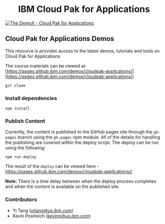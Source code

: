 
<h1 align="center">
IBM Cloud Pak for Applications
</h1>

<p align="left">
    <a href="https://github.ibm.com/demox/cloudpak-applications/LICENSE">
    <img src="https://img.shields.io/badge/license-Apache--2.0-blue.svg" alt="The DemoX - Cloud Pak for Applications" />
    </a>
</p>

## Cloud Pak for Applications Demos

This resource is provides access to the latest demos, tutorials and tools on Cloud Pak for Applications.

The course materials can be viewed at- [https://pages.github.ibm.com/demox/cloudpak-applications/](https://pages.github.ibm.com/demox/cloudpak-applications/)


```
git clone
```

### Install dependencies

```
npm install
```

### Publish Content

Currently, the content is published to the GitHub pages site through the `gh-pages` branch
using the `gh-pages` npm module. All of the details for handling the publishing are covered within
the deploy script. The deploy can be run using the following:

```
npm run deploy
```

The result of the `deploy` can be viewed here - https://pages.github.ibm.com/demox/cloudpak-applications//

**Note:** There is a time delay between when the deploy process completes and when the
content is available on the published site.

### Contributors

- Yi Tang (yitang@us.ibm.com)
- Kevin Postreich (kevinp@us.ibm.com)
